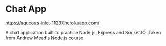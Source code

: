# Chat App

https://aqueous-inlet-11237.herokuapp.com/

A chat application built to practice Node.js, Express and Socket.IO. Taken from Andrew Mead's Node.js course.
